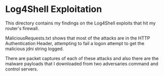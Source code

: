 # Log4Shell Exploitation
This directory contains my findings on the Log4Shell exploits that hit my router's firewall.

MaliciousRequests.txt shows that most of the attacks are in the HTTP Authentication Header, attempting to fail a logon attempt to get the malicious jdni string logged.

There are packet captures of each of these attacks and also there are the malware payloads that I downloaded from two adversaries command and control servers.
